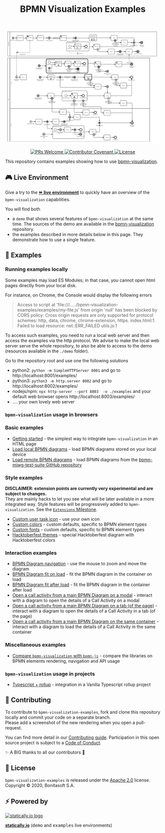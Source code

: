 <h1 align="center">BPMN Visualization Examples</h1> <br>
<p align="center">
    <p align="center">
        <a href="https://cdn.statically.io/gh/process-analytics/bpmn-visualization-examples/master/demo/index.html">
            <img src="examples_home.png" alt="examples overview">
        </a> 
    </p>
    <p align="center">
        <a href="CONTRIBUTING.md">
            <img alt="PRs Welcome" src="https://img.shields.io/badge/PRs-welcome-ff69b4.svg?style=flat-square"> 
        </a> 
        <a href="https://github.com/process-analytics/.github/blob/main/CODE_OF_CONDUCT.md">
            <img alt="Contributor Covenant" src="https://img.shields.io/badge/Contributor%20Covenant-v2.0%20adopted-ff69b4.svg"> 
        </a> 
        <a href="LICENSE">
            <img alt="License" src="https://img.shields.io/github/license/process-analytics/bpmn-visualization-examples?color=blue"> 
        </a> 
    </p>
</p>

This repository contains examples showing how to use [bpmn-visualization](https://github.com/process-analytics/bpmn-visualization-js).


## 🎮 Live Environment

Give a try to the [__⏩ live environment__](https://cdn.statically.io/gh/process-analytics/bpmn-visualization-examples/master/examples/index.html)
to quickly have an overview of the `bpmn-visualization` capabilities.

You will find both
- a `demo` that shows several features of `bpmn-visualization` at the same time. The sources of the demo are available in the
[bpmn-visualization](https://github.com/process-analytics/bpmn-visualization-js) repository.
- the examples described in more details below in this page. They demonstrate how to use a single feature.


## 🔭 Examples

### Running examples locally

Some examples may load ES Modules; in that case, you cannot open html pages directly from your local disk.

For instance, on Chrome, the Console would display the following errors 
> Access to script at 'file:///...../bpmn-visualization-examples/examples/my-file.js' from origin 'null' has been
> blocked by CORS policy: Cross origin requests are only supported for protocol schemes: http, data, chrome,
> chrome-extension, https. index.html:1  
> Failed to load resource: net::ERR_FAILED utils.js:1

To access such examples, you need to run a local web server and then access the examples via the http protocol.
We advise to make the local web server serve the whole repository, to also be able to access to the demo (resources available
in the `./demo` folder). 

Go to the repository root and use one the following solutions 
- python2: `python -m SimpleHTTPServer 8001` and go to http://localhost:8001/examples/ 
- python3: `python3 -m http.server 8002` and go to http://localhost:8002/examples/ 
- nodejs/npm: `npx http-server --port 8003  -o ./examples` and your default web browser opens http://localhost:8003/examples/ 
- .... your own lovely web server


### `bpmn-visualization` usage in browsers 

### Basic examples

- [Getting started](examples/01-getting-started/README.md) - the simplest way to integrate `bpmn-visualization` in an HTML page
- [Load local BPMN diagrams](examples/load-local-bpmn-diagrams/README.md) - load BPMN diagrams stored on your local device
- [Load remote BPMN diagrams](examples/load-remote-bpmn-diagrams/README.md) - load BPMN diagrams from the [bpmn-miwg-test-suite GitHub repository](https://github.com/bpmn-miwg/bpmn-miwg-test-suite)

### Style examples

**DISCLAIMER: extension points are currently very experimental and are subject to changes.**  
They are mainly hacks to let you see what will be later available in a more integrated way. Style features will
be progressively added to `bpmn-visualization`. See the [`Extensions` Milestone](https://github.com/process-analytics/bpmn-visualization-js/milestone/13).

- [Custom user task icon](examples/style/custom-user-task-icon/README.md) - use your own icon
- [Custom colors](examples/style/custom-colors/README.md) - custom defaults, specific to BPMN element types
- [Custom fonts](examples/style/custom-fonts/README.md) - custom defaults, specific to BPMN element types
- [Hacktoberfest themes](examples/style/hacktoberfest-diagram/README.md) - special Hacktoberfest diagram with Hacktoberfest colors


### Interaction examples

- [BPMN Diagram navigation](examples/interaction/diagram-navigation/README.md) - use the mouse to zoom and move the diagram 
- [BPMN Diagram fit on load](examples/interaction/diagram-fit-on-load/README.md) - fit the BPMN diagram in the container on load
- [BPMN Diagram fit after load](examples/interaction/diagram-fit-after-load/README.md) - fit the BPMN diagram in the container after load
- [Open a call activity from a main BPMN Diagram on a modal](examples/interaction/call-activity-with-modal-on-mouse-over/README.md) - interact with a diagram to open the details of a Call Activity on a modal
- [Open a call activity from a main BPMN Diagram on a tab (of the page)](examples/interaction/call-activity-with-tabs-on-click/README.md) - interact with a diagram to open the details of a Call Activity in a tab (of the page)
- [Open a call activity from a main BPMN Diagram on the same container](./examples/interaction/call-activity-with-reload-on-dblclick/README.md) - interact with a diagram to load the details of a Call Activity in the same container

### Miscellaneous examples

- [Compare `bpmn-visualization` with `bpmn-js`](./examples/misc/compare-with-bpmn-js/README.md) - compare the libraries on BPMN elements rendering, navigation and API usage

### `bpmn-visualization` usage in projects

- [Typescript + rollup](examples/projects/typescript-vanilla-with-rollup/README.md) - integration in a Vanilla Typescript rollup project


## 🔧 Contributing

To contribute to `bpmn-visualization-examples`, fork and clone this repository locally and commit your code on a separate branch. \
Please add a screenshot of the new rendering when you open a pull-request.

You can find more detail in our [Contributing guide](CONTRIBUTING.md). Participation in this open source project is subject to a [Code of Conduct](https://github.com/process-analytics/.github/blob/main/CODE_OF_CONDUCT.md).

:sparkles: A BIG thanks to all our contributors :slightly_smiling_face:


## 📃 License

`bpmn-visualization-examples` is released under the [Apache 2.0](LICENSE) license. \
Copyright &copy; 2020, Bonitasoft S.A.


## ⚡ Powered by

[![statically.io logo](https://statically.io/icons/icon-96x96.png "statically.io")](https://statically.io)

**[statically.io](https://statically.io)** (<kbd>demo</kbd> and <kbd>examples</kbd> live environments)
